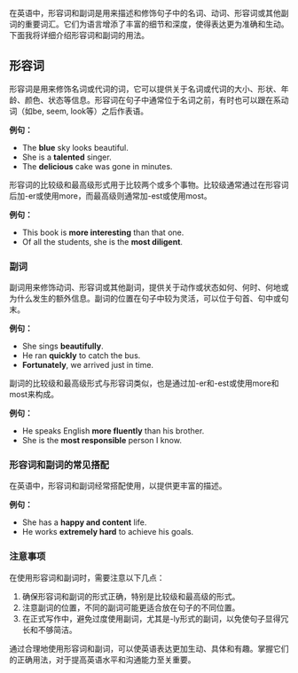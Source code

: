 在英语中，形容词和副词是用来描述和修饰句子中的名词、动词、形容词或其他副词的重要词汇。它们为语言增添了丰富的细节和深度，使得表达更为准确和生动。下面我将详细介绍形容词和副词的用法。

## 形容词

形容词是用来修饰名词或代词的词，它可以提供关于名词或代词的大小、形状、年龄、颜色、状态等信息。形容词在句子中通常位于名词之前，有时也可以跟在系动词（如be, seem, look等）之后作表语。

**例句：**
- The **blue** sky looks beautiful.
- She is a **talented** singer.
- The **delicious** cake was gone in minutes.

形容词的比较级和最高级形式用于比较两个或多个事物。比较级通常通过在形容词后加-er或使用more，而最高级则通常加-est或使用most。

**例句：**
- This book is **more interesting** than that one.
- Of all the students, she is the **most diligent**.

### 副词

副词用来修饰动词、形容词或其他副词，提供关于动作或状态如何、何时、何地或为什么发生的额外信息。副词的位置在句子中较为灵活，可以位于句首、句中或句末。

**例句：**
- She sings **beautifully**.
- He ran **quickly** to catch the bus.
- **Fortunately**, we arrived just in time.

副词的比较级和最高级形式与形容词类似，也是通过加-er和-est或使用more和most来构成。

**例句：**
- He speaks English **more fluently** than his brother.
- She is the **most responsible** person I know.

### 形容词和副词的常见搭配

在英语中，形容词和副词经常搭配使用，以提供更丰富的描述。

**例句：**
- She has a **happy and content** life.
- He works **extremely hard** to achieve his goals.

### 注意事项

在使用形容词和副词时，需要注意以下几点：

1. 确保形容词和副词的形式正确，特别是比较级和最高级的形式。
2. 注意副词的位置，不同的副词可能更适合放在句子的不同位置。
3. 在正式写作中，避免过度使用副词，尤其是-ly形式的副词，以免使句子显得冗长和不够简洁。

通过合理地使用形容词和副词，可以使英语表达更加生动、具体和有趣。掌握它们的正确用法，对于提高英语水平和沟通能力至关重要。